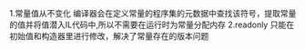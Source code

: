 1.常量值从不变化
编译器会在定义常量的程序集的元数据中查找该符号，提取常量的值并将值潜入IL代码中,所以不需要在运行时为常量分配内存
2.readonly
只能在初始值和构造器里进行修改，解决了常量存在的版本问题